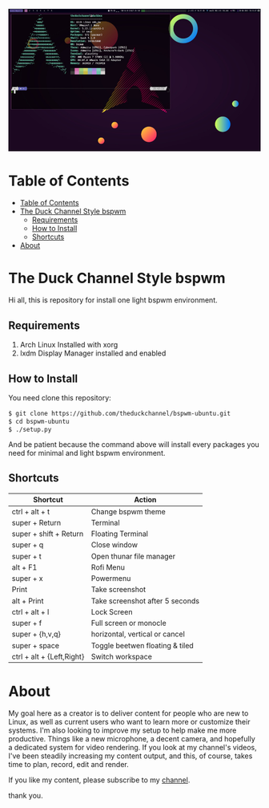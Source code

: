 ![screenshot](/images/screenshot.jpg "The Duck Channel´s bspwm style screenshot")

Table of Contents
=================

* [Table of Contents](#table-of-contents)
* [The Duck Channel Style bspwm](#the-duck-channel-style-bspwm)
   * [Requirements](#requirements)
   * [How to Install](#how-to-install)
   * [Shortcuts](#shortcuts)
* [About](#about)

# The Duck Channel Style bspwm

Hi all, this is repository for install one light bspwm environment. 

## Requirements

1. Arch Linux Installed with xorg
2. lxdm Display Manager installed and enabled

## How to Install

You need clone this repository:
```console
$ git clone https://github.com/theduckchannel/bspwm-ubuntu.git
$ cd bspwm-ubuntu
$ ./setup.py
```

And be patient because the command above will install every packages you need for minimal and light bspwm environment.


## Shortcuts

| Shortcut  |  Action  |
| ------------------- | ------------------- |
|  ctrl + alt + t     |  Change bspwm theme |
| super + Return   |  Terminal |
| super + shift + Return | Floating Terminal |
| super + q | Close window |
| super + t | Open thunar file manager |
| alt + F1 | Rofi Menu |
| super + x | Powermenu |
| Print | Take screenshot  |
| alt + Print | Take screenshot after 5 seconds |
| ctrl + alt + l | Lock Screen |
| super + f | Full screen or monocle |
| super + {h,v,q} | horizontal, vertical or cancel |
| super + space | Toggle beetwen floating & tiled |
| ctrl + alt + {Left,Right} | Switch workspace |


# About

My goal here as a creator is to deliver content for people who are new to Linux, as well as current users who want to learn more or customize their systems. I'm also looking to improve my setup to help make me more productive. Things like a new microphone, a decent camera, and hopefully a dedicated system for video rendering. If you look at my channel's videos, I've been steadily increasing my content output, and this, of course, takes time to plan, record, edit and render.


If you like my content, please subscribe to my [channel](https://www.youtube.com/c/TheDuckChannel). 

thank you. 
